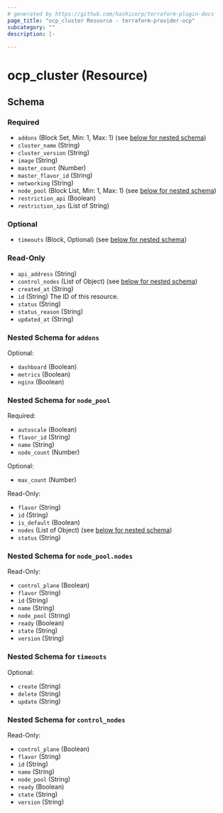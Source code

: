 ```yaml
---
# generated by https://github.com/hashicorp/terraform-plugin-docs
page_title: "ocp_cluster Resource - terraform-provider-ocp"
subcategory: ""
description: |-
  
---
```


# ocp_cluster (Resource)





<!-- schema generated by tfplugindocs -->
## Schema

### Required

- `addons` (Block Set, Min: 1, Max: 1) (see [below for nested schema](#nestedblock--addons))
- `cluster_name` (String)
- `cluster_version` (String)
- `image` (String)
- `master_count` (Number)
- `master_flavor_id` (String)
- `networking` (String)
- `node_pool` (Block List, Min: 1, Max: 1) (see [below for nested schema](#nestedblock--node_pool))
- `restriction_api` (Boolean)
- `restriction_ips` (List of String)

### Optional

- `timeouts` (Block, Optional) (see [below for nested schema](#nestedblock--timeouts))

### Read-Only

- `api_address` (String)
- `control_nodes` (List of Object) (see [below for nested schema](#nestedatt--control_nodes))
- `created_at` (String)
- `id` (String) The ID of this resource.
- `status` (String)
- `status_reason` (String)
- `updated_at` (String)

<a id="nestedblock--addons"></a>
### Nested Schema for `addons`

Optional:

- `dashboard` (Boolean)
- `metrics` (Boolean)
- `nginx` (Boolean)


<a id="nestedblock--node_pool"></a>
### Nested Schema for `node_pool`

Required:

- `autoscale` (Boolean)
- `flavor_id` (String)
- `name` (String)
- `node_count` (Number)

Optional:

- `max_count` (Number)

Read-Only:

- `flavor` (String)
- `id` (String)
- `is_default` (Boolean)
- `nodes` (List of Object) (see [below for nested schema](#nestedatt--node_pool--nodes))
- `status` (String)

<a id="nestedatt--node_pool--nodes"></a>
### Nested Schema for `node_pool.nodes`

Read-Only:

- `control_plane` (Boolean)
- `flavor` (String)
- `id` (String)
- `name` (String)
- `node_pool` (String)
- `ready` (Boolean)
- `state` (String)
- `version` (String)



<a id="nestedblock--timeouts"></a>
### Nested Schema for `timeouts`

Optional:

- `create` (String)
- `delete` (String)
- `update` (String)


<a id="nestedatt--control_nodes"></a>
### Nested Schema for `control_nodes`

Read-Only:

- `control_plane` (Boolean)
- `flavor` (String)
- `id` (String)
- `name` (String)
- `node_pool` (String)
- `ready` (Boolean)
- `state` (String)
- `version` (String)
